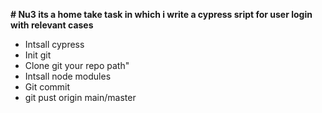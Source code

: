 **# Nu3 its a home take task in which i write a cypress sript for user login with relevant cases**
* Intsall cypress <br>
* Init git <br>
* Clone git your repo path" <br>
* Intsall node modules <br>
* Git commit <br> 
* git pust origin main/master <br>
